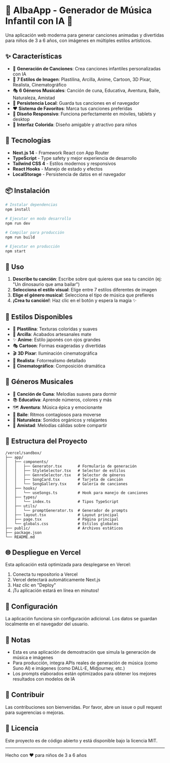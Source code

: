 # 🎵 AlbaApp - Generador de Música Infantil con IA 🎨

Una aplicación web moderna para generar canciones animadas y divertidas para niños de 3 a 6 años, con imágenes en múltiples estilos artísticos.

## ✨ Características

- 🎵 **Generación de Canciones**: Crea canciones infantiles personalizadas con IA
- 🎨 **7 Estilos de Imagen**: Plastilina, Arcilla, Anime, Cartoon, 3D Pixar, Realista, Cinematográfico
- 🎭 **6 Géneros Musicales**: Canción de cuna, Educativa, Aventura, Baile, Naturaleza, Amistad
- 💾 **Persistencia Local**: Guarda tus canciones en el navegador
- ❤️ **Sistema de Favoritos**: Marca tus canciones preferidas
- 📱 **Diseño Responsivo**: Funciona perfectamente en móviles, tablets y desktop
- 🌈 **Interfaz Colorida**: Diseño amigable y atractivo para niños

## 🚀 Tecnologías

- **Next.js 14** - Framework React con App Router
- **TypeScript** - Type safety y mejor experiencia de desarrollo
- **Tailwind CSS 4** - Estilos modernos y responsivos
- **React Hooks** - Manejo de estado y efectos
- **LocalStorage** - Persistencia de datos en el navegador

## 📦 Instalación

```bash
# Instalar dependencias
npm install

# Ejecutar en modo desarrollo
npm run dev

# Compilar para producción
npm run build

# Ejecutar en producción
npm start
```

## 🎯 Uso

1. **Describe tu canción**: Escribe sobre qué quieres que sea tu canción (ej: "Un dinosaurio que ama bailar")
2. **Selecciona el estilo visual**: Elige entre 7 estilos diferentes de imagen
3. **Elige el género musical**: Selecciona el tipo de música que prefieres
4. **¡Crea tu canción!**: Haz clic en el botón y espera la magia ✨

## 🎨 Estilos Disponibles

- 🎨 **Plastilina**: Texturas coloridas y suaves
- 🏺 **Arcilla**: Acabados artesanales mate
- ✨ **Anime**: Estilo japonés con ojos grandes
- 🎭 **Cartoon**: Formas exageradas y divertidas
- 🎬 **3D Pixar**: Iluminación cinematográfica
- 📸 **Realista**: Fotorrealismo detallado
- 🎥 **Cinematográfico**: Composición dramática

## 🎵 Géneros Musicales

- 🌙 **Canción de Cuna**: Melodías suaves para dormir
- 📚 **Educativa**: Aprende números, colores y más
- 🗺️ **Aventura**: Música épica y emocionante
- 💃 **Baile**: Ritmos contagiosos para moverse
- 🌳 **Naturaleza**: Sonidos orgánicos y relajantes
- 🤝 **Amistad**: Melodías cálidas sobre compartir

## 📁 Estructura del Proyecto

```
/vercel/sandbox/
├── app/
│   ├── components/
│   │   ├── Generator.tsx       # Formulario de generación
│   │   ├── StyleSelector.tsx   # Selector de estilos
│   │   ├── GenreSelector.tsx   # Selector de géneros
│   │   ├── SongCard.tsx        # Tarjeta de canción
│   │   └── SongGallery.tsx     # Galería de canciones
│   ├── hooks/
│   │   └── useSongs.ts         # Hook para manejo de canciones
│   ├── types/
│   │   └── index.ts            # Tipos TypeScript
│   ├── utils/
│   │   └── promptGenerator.ts  # Generador de prompts
│   ├── layout.tsx              # Layout principal
│   ├── page.tsx                # Página principal
│   └── globals.css             # Estilos globales
├── public/                     # Archivos estáticos
├── package.json
└── README.md
```

## 🌐 Despliegue en Vercel

Esta aplicación está optimizada para desplegarse en Vercel:

1. Conecta tu repositorio a Vercel
2. Vercel detectará automáticamente Next.js
3. Haz clic en "Deploy"
4. ¡Tu aplicación estará en línea en minutos!

## 🔧 Configuración

La aplicación funciona sin configuración adicional. Los datos se guardan localmente en el navegador del usuario.

## 📝 Notas

- Esta es una aplicación de demostración que simula la generación de música e imágenes
- Para producción, integra APIs reales de generación de música (como Suno AI) e imágenes (como DALL-E, Midjourney, etc.)
- Los prompts elaborados están optimizados para obtener los mejores resultados con modelos de IA

## 🤝 Contribuir

Las contribuciones son bienvenidas. Por favor, abre un issue o pull request para sugerencias o mejoras.

## 📄 Licencia

Este proyecto es de código abierto y está disponible bajo la licencia MIT.

---

Hecho con ❤️ para niños de 3 a 6 años
